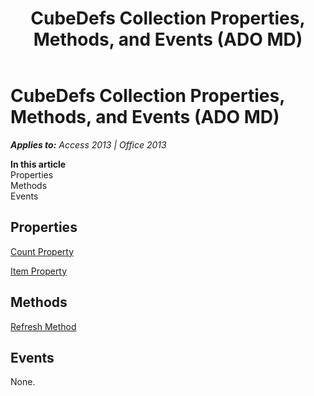 ﻿---
title: CubeDefs Collection Properties, Methods, and Events (ADO MD)
TOCTitle: CubeDefs Collection Properties, Methods, and Events
ms:assetid: e12076d1-1d51-dea2-205f-9e4c23626b2e
ms:mtpsurl: https://msdn.microsoft.com/en-us/library/JJ250144(v=office.15)
ms:contentKeyID: 48548253
ms.date: 09/18/2015
mtps_version: v=office.15
---

# CubeDefs Collection Properties, Methods, and Events (ADO MD)


_**Applies to:** Access 2013 | Office 2013_

**In this article**  
Properties  
Methods  
Events  

## Properties

[Count Property](count-property-ado.md)

[Item Property](item-property-ado.md)

## Methods

[Refresh Method](refresh-method-ado.md)

## Events

None.

